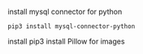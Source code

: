 install mysql connector for python
```
pip3 install mysql-connector-python
```

install pip3 install Pillow for images
